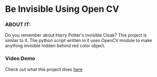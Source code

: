 # Be Invisible Using Open CV

### ABOUT IT:
Do you remember about Harry Potter's Invisible Cloak? This project is similar to it. The python script written in it uses OpenCV module to make anything invisible hidden behind red color object. 

### Video Demo
Check out what this project does [here](https://www.linkedin.com/posts/swati-tripathi-765615187_invisibilityabrcloak-python-opencv-activity-6689235825739337728-WeUm)

